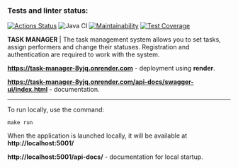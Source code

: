### Tests and linter status:
[![Actions Status](https://github.com/a-oselkov/java-project-73/workflows/hexlet-check/badge.svg)](https://github.com/a-oselkov/java-project-73/actions)
![Java CI](https://github.com/a-oselkov/java-project-73/actions/workflows/Java-CI.yml/badge.svg)
[![Maintainability](https://api.codeclimate.com/v1/badges/ac87fdb9caec56dfac5b/maintainability)](https://codeclimate.com/github/a-oselkov/java-project-73/maintainability)
[![Test Coverage](https://api.codeclimate.com/v1/badges/ac87fdb9caec56dfac5b/test_coverage)](https://codeclimate.com/github/a-oselkov/java-project-73/test_coverage)

**TASK MANAGER** | The task management system allows you to set tasks, assign performers and change their statuses. Registration and authentication are required to work with the system.

**https://task-manager-8yjq.onrender.com** - deployment using **render**.

**https://task-manager-8yjq.onrender.com/api-docs/swagger-ui/index.html** - documentation.

___
To run locally, use the command:
```
make run
```

When the application is launched locally, it will be available at **http://localhost:5001/**

**http://localhost:5001/api-docs/** - documentation for local startup.

